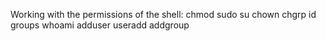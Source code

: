 Working with the permissions of the shell:
chmod
sudo
su
chown
chgrp
id
groups
whoami
adduser
useradd
addgroup

